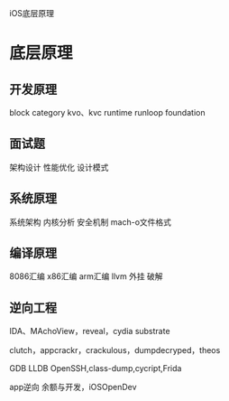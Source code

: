 iOS底层原理

# 底层原理

## 开发原理
block
category
kvo、kvc
runtime
runloop
foundation

## 面试题
架构设计
性能优化
设计模式

## 系统原理
系统架构
内核分析
安全机制
mach-o文件格式

## 编译原理
8086汇编
x86汇编
arm汇编
llvm
外挂
破解

## 逆向工程
IDA、MAchoView，reveal，cydia substrate

clutch，appcrackr，crackulous，dumpdecryped，theos

GDB LLDB OpenSSH,class-dump,cycript,Frida

app逆向
余额与开发，iOSOpenDev
